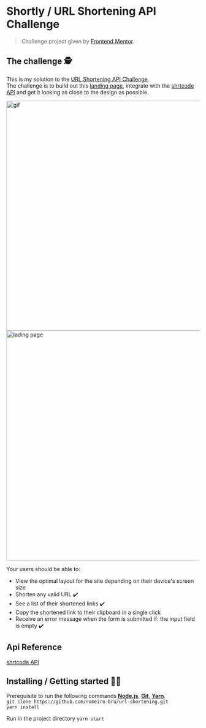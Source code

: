 # Shortly / URL Shortening API Challenge

> Challenge project given by [Frontend Mentor](https://www.frontendmentor.io/).

## The challenge 🕵️
This is my solution to the [URL Shortening API Challenge](https://shrtco.de/QA6b9W).
<br>
The challenge is to build out this [landing page](https://shrtco.de/JwmR16), integrate with the [shrtcode API](https://shrtco.de/docs/) and get it looking as close to the design as possible.

<img width="600" src="https://shrtco.de/SMphsf" alt="gif" />
<img width="600" src="https://shrtco.de/nMXzmW" alt="lading page" />

Your users should be able to:

* View the optimal layout for the site depending on their device's screen size
* Shorten any valid URL ✔️
* See a list of their shortened links ✔️
* Copy the shortened link to their clipboard in a single click
* Receive an error message when the form is submitted if: the input field is empty ✔️

## Api Reference
[shrtcode API](https://shrtco.de/docs/)


## Installing / Getting started 👨‍🏭

Prerequisite to run the following commands <strong>[Node.js](https://nodejs.org/en/download/)</strong>, 
                           <strong>[Git](https://git-scm.com/downloads)</strong>, 
                           <strong>[Yarn](https://yarnpkg.com/)</strong>.
<br>
```git clone https://github.com/romeiro-bru/url-shortening.git```
<br>
```yarn install```

Run in the project directory ```yarn start```
